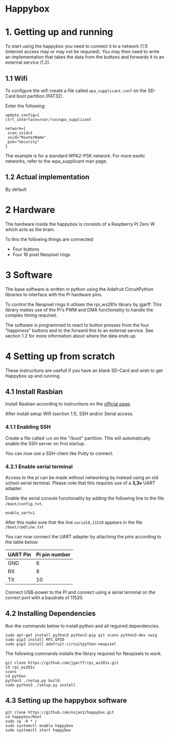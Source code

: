Happybox
=========

# 1. Getting up and running

To start using the happybox you need to connect it to a network (1.1) (internet access may or may not be requried). You may then need to write an implementation that takes the data from the buttons and forwards it to an external service (1.2).

## 1.1 Wifi
To configure the wifi create a file called `wpa_supplicant.conf` on the SD-Card boot partition (FAT32). 

Enter the following:
```
update_config=1
ctrl_interface=/var/run/wpa_supplicant

network={
 scan_ssid=1
 ssid="RouterName"
 psk="Security"
}
```

The example is for a standard WPA2-PSK network. For more exotic networks, refer to the wpa_supplicant man page.

## 1.2 Actual implementation

By default 

# 2 Hardware

The hardware inside the happybox is consists of a Raspberry Pi Zero W which acts as the brain.

To this the following things are connected:
 * Four buttons
 * Four 16 pixel Neopixel rings

# 3 Software

The base software is written in python using the Adafruit CircuitPython libraries to interface with the Pi hardware pins. 

To control the Neopixel rings it utilises the rpi_ws281x library by jgarff. This library makes use of the Pi's PWM and DMA functionality to handle the complex timing required.

The software is programmed to react to button presses from the four "happiness" buttons and to the forward this to an external service. See section 1.2 for more information about where the data ends up.

# 4 Setting up from scratch

These instructions are usefull if you have an blank SD-Card and wish to get Happybox up and running.

## 4.1 Install Rasbian

Install Rasbian according to instructions on the [official page](https://www.raspberrypi.org/documentation/installation/installing-images/README.md).

After install setup Wifi (section 1.1), SSH and/or Serial access.

### 4.1.1 Enabling SSH

Create a file called `ssh` on the "/boot" partition. This will automatically enable the SSH server on first startup.

You can now use a SSH-client like Putty to connect.

### 4.2.1 Enable serial terminal

Access to the pi can be made without networking by instead using an old school serial terminal. Please note that this requires use of a **3,3v** UART adapter.

Enable the serial console functionality by adding the following line to the file `/boot/config.txt`.

```
enable_uart=1
```

After this make sure that the line `serial0,11520` appears in the file `/boot/cmdline.txt`

You can now connect the UART adapter by attaching the pins according to the table below:

| UART Pin | Pi pin number |
|----------|---------------|
| GND  | 6  |
| RX  | 8   |
| TX  | 10  |

Connect USB-power to the PI and connect using a serial terminal on the correct port with a baudrate of 11520.

## 4.2 Installing Dependencies

Run the commands below to install python and all reguired dependencies.

```
sudo apt-get install python3 python3-pip git scons python3-dev swig
sudo pip3 install RPI.GPIO
sudo pip3 install adafruit-circuitpython-neopixel 
```

The following commands installs the library required for Neopixels to work.

```
git clone https://github.com/jgarff/rpi_ws281x.git
cd rpi_ws281x
scons
cd python
python3 ./setup.py build
sudo python3 ./setup.py install
```
## 4.3 Setting up the happybox software

```
git clone https://github.com/nojan1/happybox.git
cd happybox/Root
sudo cp -R * /
sudo systemctl enable happybox
sudo systemctl start happybox
```